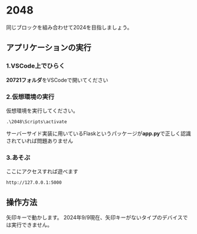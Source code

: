 # 2048
同じブロックを組み合わせて2024を目指しましょう。
## アプリケーションの実行
### 1.VSCode上でひらく
**20721フォルダ**をVSCodeで開いてください

### 2.仮想環境の実行
仮想環境を実行してください。
```
.\2048\Scripts\activate
```
サーバーサイド実装に用いているFlaskというパッケージが**app.py**で正しく認識されていれば問題ありません
### 3.あそぶ
ここにアクセスすれば遊べます
```
http://127.0.0.1:5000 
```

## 操作方法
矢印キーで動かします。
2024年9/9現在、矢印キーがないタイプのデバイスでは実行できません。

